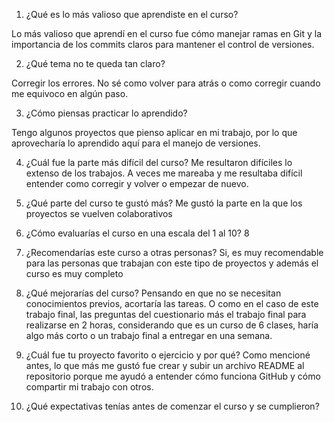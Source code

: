 1. ¿Qué es lo más valioso que aprendiste en el curso?

Lo más valioso que aprendí en el curso fue cómo manejar ramas en Git y la importancia de los commits claros para mantener el control de versiones.


2. ¿Qué tema no te queda tan claro?

Corregir los errores. No sé como volver para atrás o como corregir cuando me equivoco en algún paso.

3. ¿Cómo piensas practicar lo aprendido?

Tengo algunos proyectos que pienso aplicar en mi trabajo, por lo que aprovecharía lo aprendido aquí para el manejo de versiones.

4. ¿Cuál fue la parte más difícil del curso?
Me resultaron difíciles lo extenso de los trabajos. A veces me mareaba y me resultaba difícil entender como corregir y volver o empezar de nuevo.

5. ¿Qué parte del curso te gustó más?
Me gustó la parte en la que los proyectos se vuelven colaborativos

6. ¿Cómo evaluarías el curso en una escala del 1 al 10?
8

7. ¿Recomendarías este curso a otras personas?
Si, es muy recomendable para las personas que trabajan con este tipo de proyectos y además el curso es muy completo

8. ¿Qué mejorarías del curso?
Pensando en que no se necesitan conocimientos previos, acortaría las tareas. O como en el caso de este trabajo final, las preguntas del cuestionario más el trabajo final para realizarse en 2 horas, considerando que es un curso de 6 clases, haría algo más corto o un trabajo final a entregar en una semana.

9. ¿Cuál fue tu proyecto favorito o ejercicio y por qué?
Como mencioné antes, lo que más me gustó fue crear y subir un archivo README al repositorio porque me ayudó a entender cómo funciona GitHub y cómo compartir mi trabajo con otros.

10. ¿Qué expectativas tenías antes de comenzar el curso y se cumplieron?